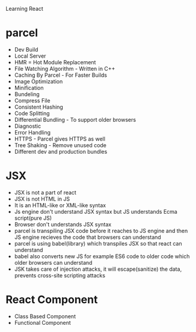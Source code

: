 Learning React

# parcel
- Dev Build
- Local Server
- HMR = Hot Module Replacement
- File Watching Algorithm - Written in C++
- Caching By Parcel - For Faster Builds
- Image Optimization
- Minification
- Bundeling
- Compress File
- Consistent Hashing
- Code Splitting
- Differential Bundling - To support older browsers
- Diagnostic
- Error Handling
- HTTPS - Parcel gives HTTPS as well
- Tree Shaking - Remove unused code
- Different dev and production bundles

# JSX
- JSX is not a part of react
- JSX is not HTML in JS
- It is an HTML-like or XML-like syntax
- Js engine don't understand JSX syntax but JS understands Ecma script(pure JS)
- Browser don't understands JSX syntax
- parcel is transpiling JSX code before it reaches to JS engine and then JS engine recieves the code that browsers can understand
- parcel is using babel(library) which transpiles JSX so that react can understand
- babel also converts new JS for example ES6 code to older code which older browsers can understand
- JSK takes care of injection attacks, it will escape(sanitize) the data, prevents cross-site scripting attacks

# React Component
- Class Based Component
- Functional Component